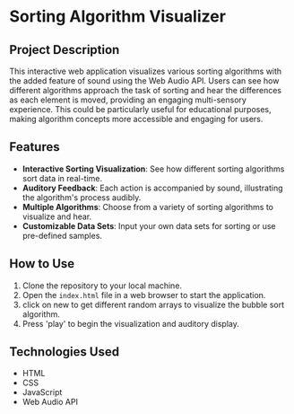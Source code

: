 
# Sorting Algorithm Visualizer

## Project Description
This interactive web application visualizes various sorting algorithms with the added feature of sound using the Web Audio API. Users can see how different algorithms approach the task of sorting and hear the differences as each element is moved, providing an engaging multi-sensory experience. This could be particularly useful for educational purposes, making algorithm concepts more accessible and engaging for users.

## Features
- **Interactive Sorting Visualization**: See how different sorting algorithms sort data in real-time.
- **Auditory Feedback**: Each action is accompanied by sound, illustrating the algorithm's process audibly.
- **Multiple Algorithms**: Choose from a variety of sorting algorithms to visualize and hear.
- **Customizable Data Sets**: Input your own data sets for sorting or use pre-defined samples.

## How to Use
1. Clone the repository to your local machine.
2. Open the `index.html` file in a web browser to start the application.
3. click on new to get different random arrays to visualize the bubble sort algorithm.
4. Press 'play' to begin the visualization and auditory display.

## Technologies Used
- HTML
- CSS
- JavaScript
- Web Audio API
